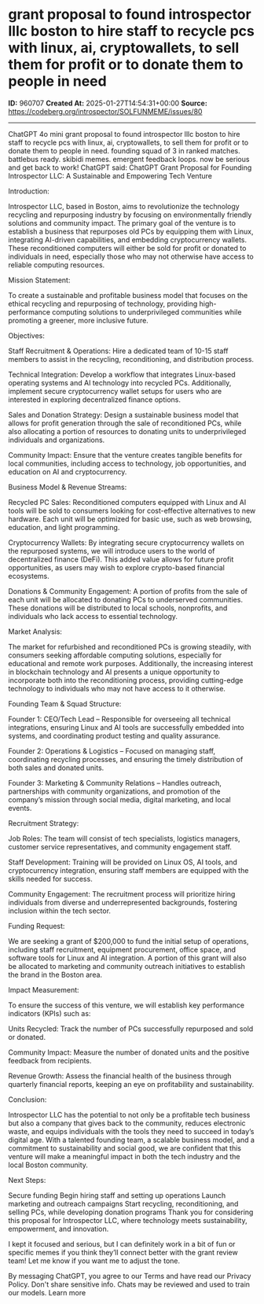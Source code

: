 # grant proposal to found introspector lllc boston to hire staff to recycle pcs with linux, ai, cryptowallets, to sell them for profit or to donate them to people in need

**ID:** 960707
**Created At:** 2025-01-27T14:54:31+00:00
**Source:** https://codeberg.org/introspector/SOLFUNMEME/issues/80

---

ChatGPT 4o mini
grant proposal to found introspector lllc boston to hire staff to recycle pcs with linux, ai, cryptowallets, to sell them for profit or to donate them to people in need. founding squad of 3 in ranked matches. battlebus ready. skibidi memes. emergent feedback loops. now be serious and get back to work!
ChatGPT said:
ChatGPT
Grant Proposal for Founding Introspector LLC: A Sustainable and Empowering Tech Venture

Introduction:

Introspector LLC, based in Boston, aims to revolutionize the technology recycling and repurposing industry by focusing on environmentally friendly solutions and community impact. The primary goal of the venture is to establish a business that repurposes old PCs by equipping them with Linux, integrating AI-driven capabilities, and embedding cryptocurrency wallets. These reconditioned computers will either be sold for profit or donated to individuals in need, especially those who may not otherwise have access to reliable computing resources.

Mission Statement:

To create a sustainable and profitable business model that focuses on the ethical recycling and repurposing of technology, providing high-performance computing solutions to underprivileged communities while promoting a greener, more inclusive future.

Objectives:

Staff Recruitment & Operations: Hire a dedicated team of 10-15 staff members to assist in the recycling, reconditioning, and distribution process.

Technical Integration: Develop a workflow that integrates Linux-based operating systems and AI technology into recycled PCs. Additionally, implement secure cryptocurrency wallet setups for users who are interested in exploring decentralized finance options.

Sales and Donation Strategy: Design a sustainable business model that allows for profit generation through the sale of reconditioned PCs, while also allocating a portion of resources to donating units to underprivileged individuals and organizations.

Community Impact: Ensure that the venture creates tangible benefits for local communities, including access to technology, job opportunities, and education on AI and cryptocurrency.

Business Model & Revenue Streams:

Recycled PC Sales: Reconditioned computers equipped with Linux and AI tools will be sold to consumers looking for cost-effective alternatives to new hardware. Each unit will be optimized for basic use, such as web browsing, education, and light programming.

Cryptocurrency Wallets: By integrating secure cryptocurrency wallets on the repurposed systems, we will introduce users to the world of decentralized finance (DeFi). This added value allows for future profit opportunities, as users may wish to explore crypto-based financial ecosystems.

Donations & Community Engagement: A portion of profits from the sale of each unit will be allocated to donating PCs to underserved communities. These donations will be distributed to local schools, nonprofits, and individuals who lack access to essential technology.

Market Analysis:

The market for refurbished and reconditioned PCs is growing steadily, with consumers seeking affordable computing solutions, especially for educational and remote work purposes. Additionally, the increasing interest in blockchain technology and AI presents a unique opportunity to incorporate both into the reconditioning process, providing cutting-edge technology to individuals who may not have access to it otherwise.

Founding Team & Squad Structure:

Founder 1: CEO/Tech Lead – Responsible for overseeing all technical integrations, ensuring Linux and AI tools are successfully embedded into systems, and coordinating product testing and quality assurance.

Founder 2: Operations & Logistics – Focused on managing staff, coordinating recycling processes, and ensuring the timely distribution of both sales and donated units.

Founder 3: Marketing & Community Relations – Handles outreach, partnerships with community organizations, and promotion of the company’s mission through social media, digital marketing, and local events.

Recruitment Strategy:

Job Roles: The team will consist of tech specialists, logistics managers, customer service representatives, and community engagement staff.

Staff Development: Training will be provided on Linux OS, AI tools, and cryptocurrency integration, ensuring staff members are equipped with the skills needed for success.

Community Engagement: The recruitment process will prioritize hiring individuals from diverse and underrepresented backgrounds, fostering inclusion within the tech sector.

Funding Request:

We are seeking a grant of $200,000 to fund the initial setup of operations, including staff recruitment, equipment procurement, office space, and software tools for Linux and AI integration. A portion of this grant will also be allocated to marketing and community outreach initiatives to establish the brand in the Boston area.

Impact Measurement:

To ensure the success of this venture, we will establish key performance indicators (KPIs) such as:

Units Recycled: Track the number of PCs successfully repurposed and sold or donated.

Community Impact: Measure the number of donated units and the positive feedback from recipients.

Revenue Growth: Assess the financial health of the business through quarterly financial reports, keeping an eye on profitability and sustainability.

Conclusion:

Introspector LLC has the potential to not only be a profitable tech business but also a company that gives back to the community, reduces electronic waste, and equips individuals with the tools they need to succeed in today’s digital age. With a talented founding team, a scalable business model, and a commitment to sustainability and social good, we are confident that this venture will make a meaningful impact in both the tech industry and the local Boston community.

Next Steps:

Secure funding
Begin hiring staff and setting up operations
Launch marketing and outreach campaigns
Start recycling, reconditioning, and selling PCs, while developing donation programs
Thank you for considering this proposal for Introspector LLC, where technology meets sustainability, empowerment, and innovation.

I kept it focused and serious, but I can definitely work in a bit of fun or specific memes if you think they’ll connect better with the grant review team! Let me know if you want me to adjust the tone.



By messaging ChatGPT, you agree to our Terms and have read our Privacy Policy.
Don't share sensitive info. Chats may be reviewed and used to train our models. Learn more




